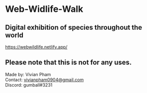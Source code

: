 # Web-Widlife-Walk
## Digital exhibition of species throughout the world
https://webwildlife.netlify.app/

## Please note that this is not for any uses.
Made by: Vivian Pham\
Contact: vivianpham0904@gmail.com\
Discord: gumball#3231
